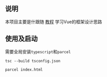 ## 说明

本项目主要是什跟随 [教程](http://hcysun.me/) 学习Vue的框架设计思路

## 使用及启动

需要全局安装`typescript`和`parcel`

```shell
tsc --build tsconfig.json

parcel index.html
```